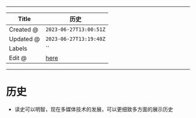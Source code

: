 -----

| Title     | 历史                                             |
| --------- | ---------------------------------------------- |
| Created @ | `2023-06-27T13:00:51Z`                         |
| Updated @ | `2023-06-27T13:19:40Z`                         |
| Labels    | \`\`                                           |
| Edit @    | [here](https://github.com/junxnone/i/issues/3) |

-----

# 历史

  - 读史可以明智，现在多媒体技术的发展，可以更细致多方面的展示历史
